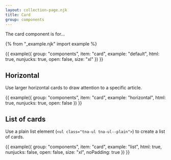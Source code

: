 ```yaml
---
layout: collection-page.njk
title: Card
group: components
---
```


The card component is for...

{% from "_example.njk" import example %}

{{ example({ group: "components", item: "card", example: "default", html: true, nunjucks: true, open: false, size: "xl" }) }}

## Horizontal

Use larger horizontal cards to draw attention to a specific article.

{{ example({ group: "components", item: "card", example: "horizontal", html: true, nunjucks: true, open: false }) }}

## List of cards

Use a plain list element (`<ul class="tna-ul tna-ul--plain">`) to create a list of cards.

{{ example({ group: "components", item: "card", example: "list", html: true, nunjucks: false, open: false, size: "xl", noPadding: true }) }}
